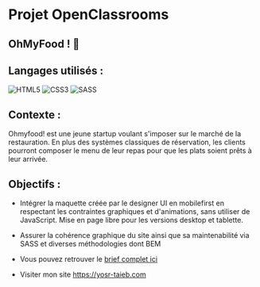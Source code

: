 # Projet OpenClassrooms
## OhMyFood ! :fork_and_knife:

## Langages utilisés :
![HTML5](https://img.shields.io/badge/html5-%23E34F26.svg?style=for-the-badge&logo=html5&logoColor=white)
![CSS3](https://img.shields.io/badge/css3-%231572B6.svg?style=for-the-badge&logo=css3&logoColor=white)
![SASS](https://img.shields.io/badge/SASS-hotpink.svg?style=for-the-badge&logo=SASS&logoColor=white)

## Contexte :
Ohmyfood! est une jeune startup voulant s'imposer sur le marché de la restauration. En plus des systèmes classiques de réservation, les clients pourront composer le menu de leur repas pour que les plats soient prêts à leur arrivée.

## Objectifs :
* Intégrer la maquette créée par le designer UI en mobilefirst en respectant les contraintes graphiques et d'animations, sans utiliser de JavaScript. Mise en page libre pour les versions desktop et tablette.
* Assurer la cohérence graphique du site ainsi que sa maintenabilité via SASS et diverses méthodologies dont BEM

* Vous pouvez retrouver le [brief complet ici](https://s3-eu-west-1.amazonaws.com/course.oc-static.com/projects/DW_P3/Brief%20cre%CC%81atif%20-%20Ohmyfood!.pdf)

+ Visiter mon site https://yosr-taieb.com
